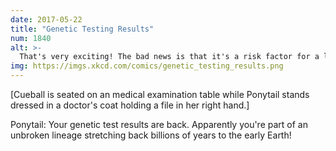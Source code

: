 ```yaml
---
date: 2017-05-22
title: "Genetic Testing Results"
num: 1840
alt: >-
  That's very exciting! The bad news is that it's a risk factor for a lot of things.
img: https://imgs.xkcd.com/comics/genetic_testing_results.png
---
```

[Cueball is seated on an medical examination table while Ponytail stands dressed in a doctor's coat holding a file in her right hand.]

Ponytail: Your genetic test results are back. Apparently you're part of an unbroken lineage stretching back billions of years to the early Earth!